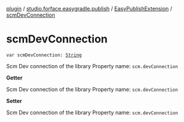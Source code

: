 [plugin](../../index.md) / [studio.forface.easygradle.publish](../index.md) / [EasyPublishExtension](index.md) / [scmDevConnection](./scm-dev-connection.md)

# scmDevConnection

`var scmDevConnection: `[`String`](https://kotlinlang.org/api/latest/jvm/stdlib/kotlin/-string/index.html)

Scm Dev connection of the library
Property name: `scm.devConnection`

**Getter**

Scm Dev connection of the library
Property name: `scm.devConnection`

**Setter**

Scm Dev connection of the library
Property name: `scm.devConnection`

